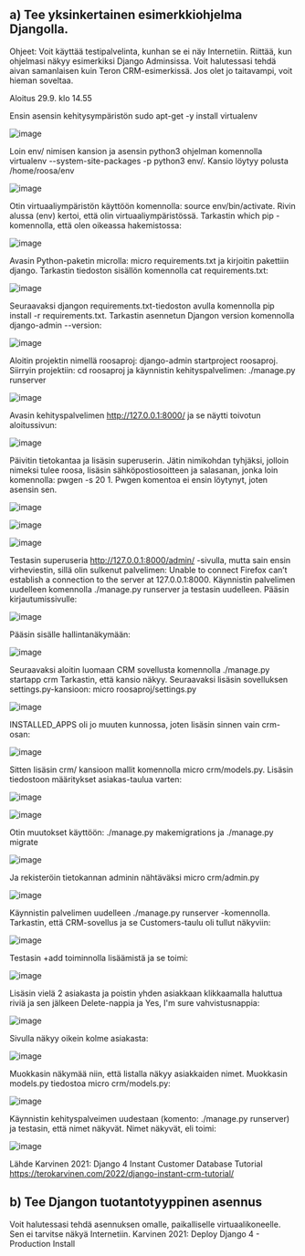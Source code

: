 ## a) Tee yksinkertainen esimerkkiohjelma Djangolla.
Ohjeet:
Voit käyttää testipalvelinta, kunhan se ei näy Internetiin.
Riittää, kun ohjelmasi näkyy esimerkiksi Django Adminsissa.
Voit halutessasi tehdä aivan samanlaisen kuin Teron CRM-esimerkissä. Jos olet jo taitavampi, voit hieman soveltaa.

Aloitus 29.9. klo 14.55

Ensin asensin kehitysympäristön sudo apt-get -y install virtualenv 

![image](https://github.com/user-attachments/assets/808c3f04-8b3b-4d99-994e-859a8d94949b)

Loin env/ nimisen kansion ja asensin python3 ohjelman komennolla virtualenv --system-site-packages -p python3 env/.
Kansio löytyy polusta /home/roosa/env 

![image](https://github.com/user-attachments/assets/0044479c-38fe-4340-b9b1-4ca11caa391e)

Otin virtuaaliympäristön käyttöön komennolla: source env/bin/activate.
Rivin alussa (env) kertoi, että olin virtuaaliympäristössä. 
Tarkastin which pip -komennolla, että olen oikeassa hakemistossa:

![image](https://github.com/user-attachments/assets/ea2b0577-eefb-4f73-a319-7d532cf908bc)

Avasin Python-paketin microlla: micro requirements.txt ja kirjoitin pakettiin django. Tarkastin tiedoston sisällön komennolla cat requirements.txt:

![image](https://github.com/user-attachments/assets/3d0f115b-6754-4807-bc8b-f0f7932b09a3)

Seuraavaksi djangon requirements.txt-tiedoston avulla komennolla pip install -r requirements.txt. Tarkastin asennetun Djangon version komennolla django-admin --version:

![image](https://github.com/user-attachments/assets/bb6d743b-a04b-4c82-9c08-dd470161909f)

Aloitin projektin nimellä roosaproj: django-admin startproject roosaproj.
Siirryin projektiin: cd roosaproj ja käynnistin kehityspalvelimen: ./manage.py runserver

![image](https://github.com/user-attachments/assets/6c131bae-7c3e-49cb-86d5-721d821a8f58)

Avasin kehityspalvelimen http://127.0.0.1:8000/ ja se näytti toivotun aloitussivun: 

![image](https://github.com/user-attachments/assets/32920100-8832-4684-8359-1e8d4f721a84)

Päivitin tietokantaa ja lisäsin superuserin. Jätin nimikohdan tyhjäksi, jolloin nimeksi tulee roosa, lisäsin sähköpostiosoitteen ja salasanan, jonka loin komennolla: pwgen -s 20 1. Pwgen komentoa ei ensin löytynyt, joten asensin sen.

![image](https://github.com/user-attachments/assets/3b6fa477-a4c1-48b3-9478-4a85078cc9b1)

![image](https://github.com/user-attachments/assets/da0d4326-a29f-451b-8039-f631fc253785)

![image](https://github.com/user-attachments/assets/47c076d2-651b-47f2-9b1c-25614b704353)

Testasin superuseria http://127.0.0.1:8000/admin/ -sivulla, mutta sain ensin virheviestin, sillä olin sulkenut palvelimen: Unable to connect Firefox can’t establish a connection to the server at 127.0.0.1:8000. Käynnistin palvelimen uudelleen komennolla ./manage.py runserver ja testasin uudelleen. Pääsin kirjautumissivulle: 

![image](https://github.com/user-attachments/assets/f95511cf-a9d2-4f36-9bb2-e998b8ff3dff)

Pääsin sisälle hallintanäkymään: 

![image](https://github.com/user-attachments/assets/92eae48e-a4c5-406a-ace0-f974491a2c29)

Seuraavaksi aloitin luomaan CRM sovellusta komennolla  ./manage.py startapp crm
Tarkastin, että kansio näkyy. Seuraavaksi lisäsin sovelluksen settings.py-kansioon: micro roosaproj/settings.py

![image](https://github.com/user-attachments/assets/8210ae52-7551-403e-8521-dc1413381fef)

INSTALLED_APPS oli jo muuten kunnossa, joten lisäsin sinnen vain crm-osan:

![image](https://github.com/user-attachments/assets/d724a8eb-187d-48ee-be3f-a64c7cdd9318)

Sitten lisäsin crm/ kansioon mallit komennolla micro crm/models.py. Lisäsin tiedostoon määritykset asiakas-taulua varten:

![image](https://github.com/user-attachments/assets/774f6d43-da91-42e0-ad31-81c887843ba9)

![image](https://github.com/user-attachments/assets/f3e1921a-e84c-4c93-9f2f-ae02ca764cdd)

Otin muutokset käyttöön: ./manage.py makemigrations ja ./manage.py migrate 

![image](https://github.com/user-attachments/assets/2ee43ca4-7ad2-468a-a55d-5237e65e0f6c)

Ja rekisteröin tietokannan adminin nähtäväksi micro crm/admin.py 

![image](https://github.com/user-attachments/assets/87b1f3df-57df-4342-8837-d78ce0dd8e57)

Käynnistin palvelimen uudelleen ./manage.py runserver -komennolla. Tarkastin, että CRM-sovellus ja se Customers-taulu oli tullut näkyviin:

![image](https://github.com/user-attachments/assets/3b81b9bd-1e11-4a99-b686-69d39cf6a802)

Testasin +add toiminnolla lisäämistä ja se toimi:

![image](https://github.com/user-attachments/assets/5c7dde8e-fa15-4ab2-acdd-2ccb710cb89c)

Lisäsin vielä 2 asiakasta ja poistin yhden asiakkaan klikkaamalla haluttua riviä ja sen jälkeen Delete-nappia ja Yes, I'm sure vahvistusnappia:

![image](https://github.com/user-attachments/assets/0f7a0efb-e219-4389-80eb-1d78664439b4)

Sivulla näkyy oikein kolme asiakasta: 

![image](https://github.com/user-attachments/assets/bbab8920-cc23-4be7-8524-23cc2f8a8509)

Muokkasin näkymää niin, että listalla näkyy asiakkaiden nimet. Muokkasin models.py tiedostoa micro crm/models.py:

![image](https://github.com/user-attachments/assets/fcf9cb38-301a-4570-a7e4-db7aedd54523)

Käynnistin kehityspalveimen uudestaan (komento: ./manage.py runserver)  ja testasin, että nimet näkyvät. Nimet näkyvät, eli toimi: 

![image](https://github.com/user-attachments/assets/32f6f69e-2a25-4bb1-909d-e0db63266bf5)




Lähde Karvinen 2021: Django 4 Instant Customer Database Tutorial https://terokarvinen.com/2022/django-instant-crm-tutorial/ 

## b) Tee Djangon tuotantotyyppinen asennus
Voit halutessasi tehdä asennuksen omalle, paikalliselle virtuaalikoneelle. Sen ei tarvitse näkyä Internetiin.
Karvinen 2021: Deploy Django 4 - Production Install


